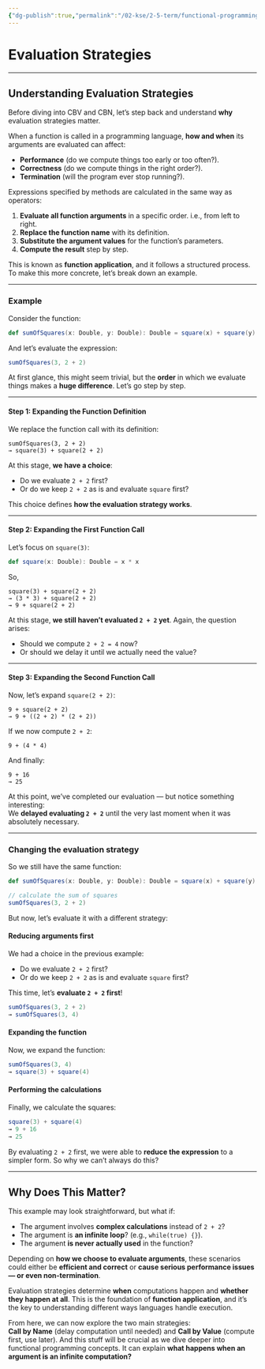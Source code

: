 ```yaml
---
{"dg-publish":true,"permalink":"/02-kse/2-5-term/functional-programming/05-evaluation-strategies/","tags":["kse"],"created":"2025-02-10T23:14:42.076+02:00","updated":"2025-02-11T01:07:40.436+02:00"}
---
```



# Evaluation Strategies

---

## Understanding Evaluation Strategies

Before diving into CBV and CBN, let’s step back and understand **why** evaluation strategies matter.

When a function is called in a programming language, **how and when** its arguments are evaluated can affect:

- **Performance** (do we compute things too early or too often?).
- **Correctness** (do we compute things in the right order?).
- **Termination** (will the program ever stop running?).

Expressions specified by methods are calculated in the same way as operators:

1. **Evaluate all function arguments** in a specific order. i.e., from left to right.
2. **Replace the function name** with its definition.
3. **Substitute the argument values** for the function’s parameters.
4. **Compute the result** step by step.

This is known as **function application**, and it follows a structured process. To make this more concrete, let’s break down an example.

---

### Example

Consider the function:

```scala
def sumOfSquares(x: Double, y: Double): Double = square(x) + square(y)
```

And let’s evaluate the expression:

```scala
sumOfSquares(3, 2 + 2)
```

At first glance, this might seem trivial, but the **order** in which we evaluate things makes a **huge difference**. Let’s go step by step.

---

#### Step 1: Expanding the Function Definition

We replace the function call with its definition:

```
sumOfSquares(3, 2 + 2)
→ square(3) + square(2 + 2)
```

At this stage, **we have a choice**:

- Do we evaluate `2 + 2` first?
- Or do we keep `2 + 2` as is and evaluate `square` first?

This choice defines **how the evaluation strategy works**.

---

#### Step 2: Expanding the First Function Call

Let’s focus on `square(3)`:

```scala
def square(x: Double): Double = x * x
```

So,

```
square(3) + square(2 + 2)
→ (3 * 3) + square(2 + 2)
→ 9 + square(2 + 2)
```

At this stage, **we still haven’t evaluated `2 + 2` yet**. Again, the question arises:

- Should we compute `2 + 2 = 4` now?
- Or should we delay it until we actually need the value?

---

#### Step 3: Expanding the Second Function Call

Now, let’s expand `square(2 + 2)`:

```
9 + square(2 + 2)
→ 9 + ((2 + 2) * (2 + 2))
```

If we now compute `2 + 2`:

```
9 + (4 * 4)
```

And finally:

```
9 + 16
→ 25
```

At this point, we’ve completed our evaluation — but notice something interesting:  
We **delayed evaluating `2 + 2`** until the very last moment when it was absolutely necessary.

---

### Changing the evaluation strategy

So we still have the same function:

```scala
def sumOfSquares(x: Double, y: Double): Double = square(x) + square(y)

// calculate the sum of squares
sumOfSquares(3, 2 + 2)
```

But now, let’s evaluate it with a different strategy:

#### Reducing arguments first

We had a choice in the previous example:

- Do we evaluate `2 + 2` first?
- Or do we keep `2 + 2` as is and evaluate `square` first?

This time, let’s **evaluate `2 + 2` first**!

```scala
sumOfSquares(3, 2 + 2)
→ sumOfSquares(3, 4)
```

#### Expanding the function

Now, we expand the function:

```scala
sumOfSquares(3, 4)
→ square(3) + square(4)
```

#### Performing the calculations

Finally, we calculate the squares:

```scala
square(3) + square(4)
→ 9 + 16
→ 25
```

By evaluating `2 + 2` first, we were able to **reduce the expression** to a simpler form. So why we can’t always do this?

---

## Why Does This Matter?

This example may look straightforward, but what if:

- The argument involves **complex calculations** instead of `2 + 2`?
- The argument is **an infinite loop**? (e.g., `while(true) {}`).
- The argument **is never actually used** in the function?

Depending on **how we choose to evaluate arguments**, these scenarios could either be **efficient and correct** or **cause serious performance issues — or even non-termination**.

Evaluation strategies determine **when** computations happen and **whether they happen at all**. This is the foundation of **function application**, and it’s the key to understanding different ways languages handle execution.

From here, we can now explore the two main strategies:  
**Call by Name** (delay computation until needed) and **Call by Value** (compute first, use later). And this stuff will be crucial as we dive deeper into functional programming concepts. It can explain **what happens when an argument is an infinite computation?**
